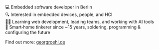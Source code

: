 💻 Embedded software developer in Berlin  
🔍 Interested in embedded devices, people, and HCI  
👨‍💻 Learning web development, leading teams, and working with AI tools  
🏡 Smart‑home tinkerer since ~15 years, soldering, programming & configuring the future  

Find out more: [georgroehl.de](https://georgroehl.de)